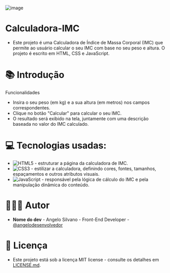![image](https://github.com/angelodesenvolvedor/Calculadora-IMC/assets/98216100/3ee80863-b597-4520-b570-e9b38492b2e4)

# Calculadora-IMC
 * Este projeto é uma Calculadora de Índice de Massa Corporal (IMC) que permite ao usuário calcular o seu IMC com base no seu peso e altura. O projeto é escrito em HTML, CSS e JavaScript.
   
# 📚 Introdução
   Funcionalidades
*  Insira o seu peso (em kg) e a sua altura (em metros) nos campos correspondentes.
*  Clique no botão "Calcular" para calcular o seu IMC.
*  O resultado será exibido na tela, juntamente com uma descrição baseada no valor do IMC calculado.
     
# 💻 Tecnologias usadas:

* ![HTML5](https://img.shields.io/badge/html5-%23E34F26.svg?style=for-the-badge&logo=html5&logoColor=white) -  estruturar a página da calculadora de IMC.
* ![CSS3](https://img.shields.io/badge/css3-%231572B6.svg?style=for-the-badge&logo=css3&logoColor=white) -  estilizar a calculadora, definindo cores, fontes, tamanhos, espaçamentos e outros atributos visuais.
* ![JavaScript](https://img.shields.io/badge/javascript-%23323330.svg?style=for-the-badge&logo=javascript&logoColor=%23F7DF1E) - responsável pela lógica de cálculo do IMC e pela manipulação dinâmica do conteúdo.

# 🧑🏽‍💻 Autor
* **Nome do dev** - Angelo Silvano - Front-End Developer - [@angelodesenvolvedor](https://github.com/angelodesenvolvedor)

# 📄 Licença
* Este projeto está sob a licença MIT license - consulte os detalhes em [LICENSE.md](https://github.com/angelodesenvolvedor/Calculadora-IMC?tab=MIT-1-ov-file).     
